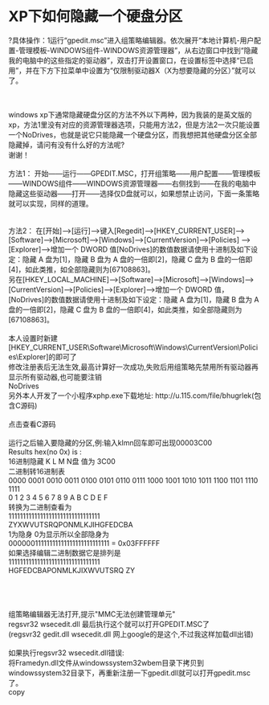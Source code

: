# XP下如何隐藏一个硬盘分区 

?具体操作：1运行“gpedit.msc”进入组策略编辑器。依次展开“本地计算机-用户配置-管理模板-WINDOWS组件-WINDOWS资源管理器”，从右边窗口中找到“隐藏我的电脑中的这些指定的驱动器”，双击打开设置窗口，在设置标签中选择“已启用”，并在下方下拉菜单中设置为“仅限制驱动器X（X为想要隐藏的分区）”就可以了。
<br>

<br>

<br>
windows xp下通常隐藏硬盘分区的方法不外以下两种，因为我装的是英文版的xp，方法1里没有对应的资源管理器选项，只能用方法2，但是方法2一次只能设置一个NoDrives，也就是说它只能隐藏一个硬盘分区，而我想把其他硬盘分区全部隐藏掉，请问有没有什么好的方法呢?
<br>
谢谢！
<br>

<br>
方法1：   开始——运行——GPEDIT.MSC，打开组策略——用户配置——管理模板——WINDOWS组件——WINDOWS资源管理器——右侧找到——在我的电脑中隐藏这些驱动器——打开——选择仅D盘就可以，如果想禁止访问，下面一条策略就可以实现，同样的道理。
<br>

<br>

<br>
方法2：   在[开始]-->[运行]-->键入[Regedit]-->[HKEY_CURRENT_USER]--> [Software]-->[Microsoft]-->[Windows]-->[CurrentVersion]-->[Policies] -->[Explorer]-->增加一个 DWORD 值[NoDrives]的数值数据请使用十进制及如下设定：隐藏 A 盘为[1]，隐藏 B 盘为 A 盘的一倍即[2]，隐藏 C 盘为 B 盘的一倍即[4]，如此类推，如全部隐藏则为[67108863]。
<br>
另在[HKEY_LOCAL_MACHINE]-->[Software]-->[Microsoft]-->[Windows]--> [CurrentVersion]-->[Policies]-->[Explorer]-->增加一个 DWORD 值，[NoDrives]的数值数据请使用十进制及如下设定：隐藏 A 盘为[1]，隐藏 B 盘为 A 盘的一倍即[2]，隐藏 C 盘为 B 盘的一倍即[4]，如此类推，如全部隐藏则为[67108863]。
<br>

<br>
本人设置时新建[HKEY_CURRENT_USER\Software\Microsoft\Windows\CurrentVersion\Policies\Explorer]的即可了
<br>
修改注册表后无法生效,最高计算好一次成功,失败后用组策略先禁用所有驱动器再显示所有驱动器,也可能要注销
<br>
NoDrives
<br>
另外本人开发了一个小程序xphp.exe下载地址: http://u.115.com/file/bhugrlek(包含C源码)
<br>

<br>
点击查看C源码
<br>

<br>
运行之后输入要隐藏的分区,例:输入klmn回车即可出现00003C00
<br>
Results hex(no 0x) is :
<br>
16进制隐藏 K L M N盘  值为 3C00
<br>
二进制转16进制表
<br>
0000 0001 0010 0011 0100 0101 0110 0111 1000 1001 1010 1011 1100 1101 1110 1111
<br>
 0    1    2    3    4    5    6    7    8    9    A    B    C    D    E    F
<br>
转换为二进制查看为
<br>
11111111111111111111111111111111
<br>
    ZYXWVUTSRQPONMLKJIHGFEDCBA
<br>
1为隐身 0为显示所以全部隐身为
<br>
00000011111111111111111111111111  = 0x03FFFFFF
<br>
如果选择编辑二进制数据它是排列是
<br>
11111111111111111111111111111111
<br>
HGFEDCBAPONMLKJIXWVUTSRQ    ZY
<br>

<br>

<br>

<br>

<br>
组策略编辑器无法打开,提示"MMC无法创建管理单元"
<br>
regsvr32 wsecedit.dll  最后执行这个就可以打开GPEDIT.MSC了
<br>
(regsvr32 gedit.dll wsecedit.dll   网上google的是这个,不过我这样加载dll出错)
<br>

<br>
如果执行regsvr32 wsecedit.dll错误:
<br>
将Framedyn.dll文件从windowssystem32wbem目录下拷贝到windowssystem32目录下，再重新注册一下gpedit.dll就可以打开gpedit.msc了。
<br>
copy 
<br>

